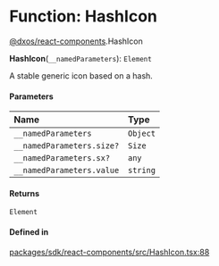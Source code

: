 # Function: HashIcon

[@dxos/react-components](../modules/dxos_react_components.md).HashIcon

**HashIcon**(`__namedParameters`): `Element`

A stable generic icon based on a hash.

#### Parameters

| Name | Type |
| :------ | :------ |
| `__namedParameters` | `Object` |
| `__namedParameters.size?` | `Size` |
| `__namedParameters.sx?` | `any` |
| `__namedParameters.value` | `string` |

#### Returns

`Element`

#### Defined in

[packages/sdk/react-components/src/HashIcon.tsx:88](https://github.com/dxos/dxos/blob/main/packages/sdk/react-components/src/HashIcon.tsx#L88)
